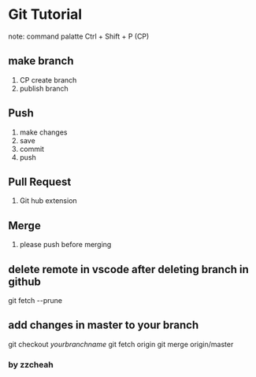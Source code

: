 # Git Tutorial

note: command palatte Ctrl + Shift + P (CP)

## make branch

1. CP create branch
2. publish branch

## Push

1. make changes
2. save
3. commit
4. push

## Pull Request

1. Git hub extension

## Merge

1. please push before merging

## delete remote in vscode after deleting branch in github

git fetch --prune

## add changes in master to your branch

git checkout _yourbranchname_
git fetch origin
git merge origin/master

### by zzcheah
